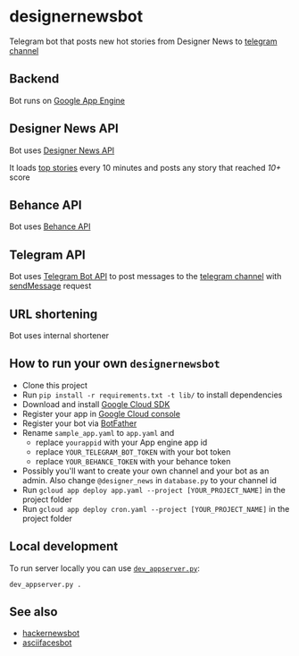 # designernewsbot
Telegram bot that posts new hot stories from Designer News to [telegram channel](https://telegram.me/designer_news)

## Backend
Bot runs on [Google App Engine](https://cloud.google.com/appengine/)

## Designer News API
Bot uses [Designer News API](https://github.com/DesignerNews/dn_api_v2)

It loads [top stories](https://www.designernews.co/api/v2/stories) every 10 minutes and posts any story that reached *10+* score

## Behance API
Bot uses [Behance API](https://www.behance.net/dev)

## Telegram API
Bot uses [Telegram Bot API](https://core.telegram.org/bots/api) to post messages to the [telegram channel](https://telegram.me/designer_news) with [sendMessage](https://core.telegram.org/bots/api#sendmessage) request

## URL shortening
Bot uses internal shortener

## How to run your own `designernewsbot`
- Clone this project
- Run `pip install -r requirements.txt -t lib/` to install dependencies
- Download and install [Google Cloud SDK](https://cloud.google.com/appengine/docs/standard/python/download)
- Register your app in [Google Cloud console](https://console.cloud.google.com)
- Register your bot via [BotFather](https://telegram.me/BotFather)
- Rename `sample_app.yaml` to `app.yaml` and
  - replace `yourappid` with your App engine app id
  - replace `YOUR_TELEGRAM_BOT_TOKEN` with your bot token
  - replace `YOUR_BEHANCE_TOKEN` with your behance token
- Possibly you'll want to create your own channel and your bot as an admin. Also change `@designer_news` in `database.py` to your channel id
- Run `gcloud app deploy app.yaml --project [YOUR_PROJECT_NAME]` in the project folder
- Run `gcloud app deploy cron.yaml --project [YOUR_PROJECT_NAME]` in the project folder

## Local development
To run server locally you can use [`dev_appserver.py`](https://cloud.google.com/appengine/docs/standard/python/tools/using-local-server):

```
dev_appserver.py .
```


## See also
- [hackernewsbot](https://github.com/phil-r/hackernewsbot)
- [asciifacesbot](https://github.com/phil-r/asciifacesbot)
